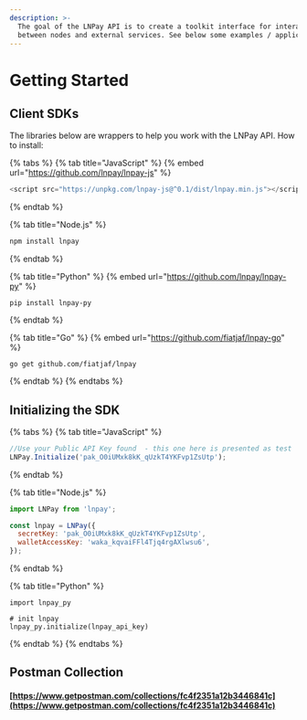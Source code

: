 ```yaml
---
description: >-
  The goal of the LNPay API is to create a toolkit interface for interaction
  between nodes and external services. See below some examples / applications.
---
```


# Getting Started

## Client SDKs

The libraries below are wrappers to help you work with the LNPay API. How to install:

{% tabs %}
{% tab title="JavaScript" %}
{% embed url="https://github.com/lnpay/lnpay-js" %}

```javascript
<script src="https://unpkg.com/lnpay-js@^0.1/dist/lnpay.min.js"></script>
```
{% endtab %}

{% tab title="Node.js" %}
```bash
npm install lnpay
```
{% endtab %}

{% tab title="Python" %}
{% embed url="https://github.com/lnpay/lnpay-py" %}



```
pip install lnpay-py
```
{% endtab %}

{% tab title="Go" %}
{% embed url="https://github.com/fiatjaf/lnpay-go" %}

```text
go get github.com/fiatjaf/lnpay
```
{% endtab %}
{% endtabs %}

## Initializing the SDK

{% tabs %}
{% tab title="JavaScript" %}
```javascript
//Use your Public API Key found  - this one here is presented as test
LNPay.Initialize('pak_O0iUMxk8kK_qUzkT4YKFvp1ZsUtp');
```
{% endtab %}

{% tab title="Node.js" %}
```javascript
import LNPay from 'lnpay';

const lnpay = LNPay({
  secretKey: 'pak_O0iUMxk8kK_qUzkT4YKFvp1ZsUtp',
  walletAccessKey: 'waka_kqvaiFFl4Tjq4rgAXlwsu6',
});
```
{% endtab %}

{% tab title="Python" %}
```
import lnpay_py

# init lnpay
lnpay_py.initialize(lnpay_api_key)
```
{% endtab %}
{% endtabs %}

## Postman Collection

#### [https://www.getpostman.com/collections/fc4f2351a12b3446841c](https://www.getpostman.com/collections/fc4f2351a12b3446841c)



